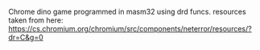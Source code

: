 Chrome dino game programmed in masm32 using drd funcs.
resources taken from here: https://cs.chromium.org/chromium/src/components/neterror/resources/?dr=C&g=0
